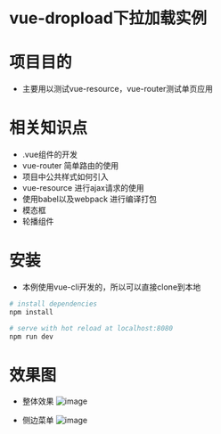 ﻿# vue-dropload下拉加载实例

# 项目目的
* 主要用以测试vue-resource，vue-router测试单页应用

# 相关知识点
* .vue组件的开发
* vue-router 简单路由的使用
* 项目中公共样式如何引入
* vue-resource 进行ajax请求的使用
* 使用babel以及webpack 进行编译打包
* 模态框
* 轮播组件

# 安装
* 本例使用vue-cli开发的，所以可以直接clone到本地
``` bash
# install dependencies
npm install

# serve with hot reload at localhost:8080
npm run dev

```

# 效果图
* 整体效果
![image](https://github.com/ITCNZ/vue-dropload/blob/master/renders/1.jpg)

* 侧边菜单
![image](https://github.com/ITCNZ/vue-dropload/blob/master/renders/2.jpg)
